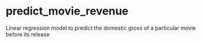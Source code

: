 # predict_movie_revenue
Linear regression model to predict the domestic gross of a particular movie before its release
